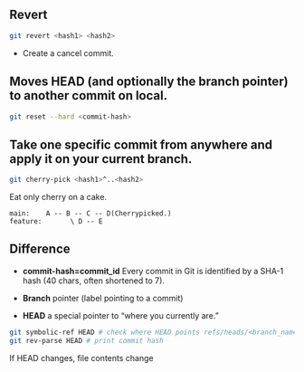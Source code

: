 ## Revert
```bash
git revert <hash1> <hash2>
```
* Create a cancel commit.

## Moves HEAD (and optionally the branch pointer) to another commit on local.
```bash
git reset --hard <commit-hash>
```

## Take one specific commit from anywhere and apply it on your current branch.
```bash
git cherry-pick <hash1>^..<hash2>
```
Eat only cherry on a cake.

```
main:    A -- B -- C -- D(Cherrypicked.)
feature:       \ D -- E
```

## Difference

* **commit-hash=commit_id**
Every commit in Git is identified by a SHA-1 hash (40 chars, often shortened to 7).

* **Branch** 
pointer (label pointing to a commit)

* **HEAD**
a special pointer to “where you currently are.”
```bash
git symbolic-ref HEAD # check where HEAD points refs/heads/<branch_name>
git rev-parse HEAD # print commit hash
```
If HEAD changes, file contents change



